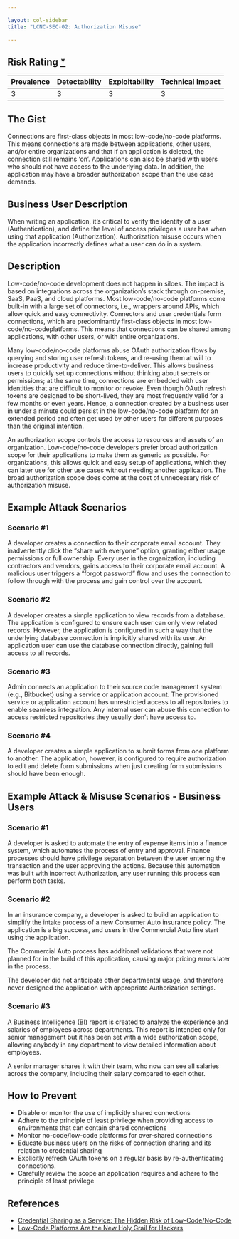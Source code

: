 ```yaml
---

layout: col-sidebar
title: "LCNC-SEC-02: Authorization Misuse"

---
```


## Risk Rating [*](https://owasp.org/www-project-top-ten/2017/Note_About_Risks)

| Prevalence | Detectability | Exploitability | Technical Impact |
| --- | --- | --- | --- |
| 3 | 3 | 3 | 3 |

## The Gist

Connections are first-class objects in most low-code/no-code platforms. 
This means connections are made between applications, other users, and/or entire organizations and that if an application is deleted, the connection still remains ‘on’. 
Applications can also be shared with users who should not have access to the underlying data. 
In addition, the application may have a broader authorization scope than the use case demands.

## Business User Description

When writing an application, it’s critical to verify the identity of a user (Authentication), and define the level of access privileges a user has when using that application (Authorization). Authorization misuse occurs when the application incorrectly defines what a user can do in a system.

## Description

Low-code/no-code development does not happen in siloes. 
The impact is based on integrations across the organization’s stack through on-premise, SaaS, PaaS, and cloud platforms. 
Most low-code/no-code platforms come built-in with a large set of connectors, i.e., wrappers around APIs, which allow quick and easy connectivity.
Connectors and user credentials form connections, which are predominantly first-class objects in most low-code/no-codeplatforms. 
This means that connections can be shared among applications, with other users, or with entire organizations.

Many low-code/no-code platforms abuse OAuth authorization flows by querying and storing user refresh tokens, and re-using them at will to increase productivity and reduce time-to-deliver. 
This allows business users to quickly set up connections without thinking about secrets or permissions; at the same time, connections are embedded with user identities that are difficult to monitor or revoke. 
Even though OAuth refresh tokens are designed to be short-lived, they are most frequently valid for a few months or even years. 
Hence, a connection created by a business user in under a minute could persist in the low-code/no-code platform for an extended period and often get used by other users for different purposes than the original intention.

An authorization scope controls the access to resources and assets of an organization. 
Low-code/no-code developers prefer broad authorization scope for their applications to make them as generic as possible. 
For organizations, this allows quick and easy setup of applications, which they can later use for other use cases without needing another application. 
The broad authorization scope does come at the cost of unnecessary risk of authorization misuse.

## Example Attack Scenarios

### Scenario #1

A developer creates a connection to their corporate email account. 
They inadvertently click the “share with everyone” option, granting either usage permissions or full ownership. 
Every user in the organization, including contractors and vendors, gains access to their corporate email account. 
A malicious user triggers a “forgot password” flow and uses the connection to follow through with the process and gain control over the account.

### Scenario #2

A developer creates a simple application to view records from a database. 
The application is configured to ensure each user can only view related records. 
However, the application is configured in such a way that the underlying database connection is implicitly shared with its user. 
An application user can use the database connection directly, gaining full access to all records.

### Scenario #3

Admin connects an application to their source code management system (e.g., Bitbucket) using a service or application account. 
The provisioned service or application account has unrestricted access to all repositories to enable seamless integration. 
Any internal user can abuse this connection to access restricted repositories they usually don’t have access to.

### Scenario #4

A developer creates a simple application to submit forms from one platform to another. 
The application, however, is configured to require authorization to edit and delete form submissions when just creating form submissions should have been enough.

## Example Attack & Misuse Scenarios - Business Users

### Scenario #1

A developer is asked to automate the entry of expense items into a finance system, which automates the process of entry and approval. Finance processes should have privilege separation between the user entering the transaction and the user approving the actions. Because this automation was built with incorrect Authorization, any user running this process can perform both tasks.

### Scenario #2

In an insurance company, a developer is asked to build an application to simplify the intake process of a new Consumer Auto insurance policy.  The application is a big success, and users in the Commercial Auto line start using the application.   

The Commercial Auto process has additional validations that were not planned for in the build of this application, causing major pricing errors later in the process. 

The developer did not anticipate other departmental usage, and therefore never designed the application with appropriate Authorization settings. 

### Scenario #3

A Business Intelligence (BI) report is created to analyze the experience and salaries of employees across departments. This report is intended only for senior management but it has been set with a wide authorization scope, allowing anybody in any department to view detailed information about employees.

A senior manager shares it with their team, who now can see all salaries across the company, including their salary compared to each other.


## How to Prevent

- Disable or monitor the use of implicitly shared connections
- Adhere to the principle of least privilege when providing access to environments that can contain shared connections
- Monitor no-code/low-code platforms for over-shared connections
- Educate business users on the risks of connection sharing and its relation to credential sharing
- Explicitly refresh OAuth tokens on a regular basis by re-authenticating connections.
- Carefully review the scope an application requires and adhere to the principle of least privilege


## References

- [Credential Sharing as a Service: The Hidden Risk of Low-Code/No-Code](https://www.darkreading.com/dr-tech/credential-sharing-as-a-service-hidden-risk-of-low-code-no-code)
- [Low-Code Platforms Are the New Holy Grail for Hackers](https://www.zenity.io/blog/why-are-low-code-platforms-becoming-the-new-holy-grail-of-cyberattackers/)
